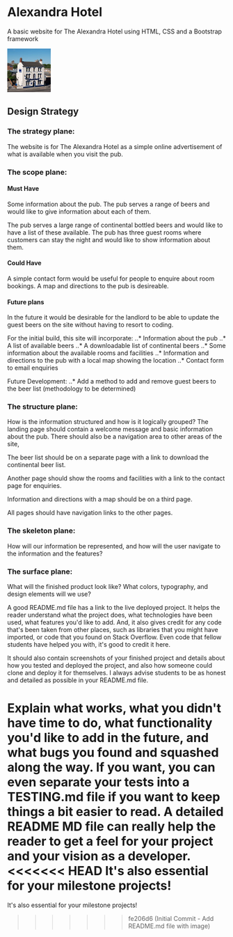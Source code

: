 # Alexandra Hotel
A basic website for The Alexandra Hotel using HTML, CSS and a Bootstrap framework

![Alexandra Hotel](/assets/img/alexandra-outside.jpg "Alexandra Hotel Exterior")

## Design Strategy

### The strategy plane:
The website is for The Alexandra Hotel as a simple online advertisement of what is available when you visit the pub.

### The scope plane:

#### Must Have
Some information about the pub.
The pub serves a range of beers and would like to give information about each of them.

The pub serves a large range of continental bottled beers and would like to have a list of these available.
The pub has three guest rooms where customers can stay the night and would like to show information about them.

#### Could Have
A simple contact form would be useful for people to enquire about room bookings.
A map and directions to the pub is desireable.

#### Future plans
In the future it would be desirable for the landlord to be able to update the guest beers on the site without having to resort to coding.

For the initial build, this site will incorporate:
..* Information about the pub
..* A list of available beers
..* A downloadable list of continental beers
..* Some information about the available rooms and facilities
..* Information and directions to the pub with a local map showing the location
..* Contact form to email enquiries

Future Development:
..* Add a method to add and remove guest beers to the beer list (methodology to be determined)


### The structure plane:
How is the information structured and how is it logically grouped?
The landing page should contain a welcome message and basic information about the pub. There should also be a navigation area to other areas of the site,

The beer list should be on a separate page with a link to download the continental beer list.

Another page should show the rooms and facilities with a link to the contact page for enquiries.

Information and directions with a map should be on a third page.

All pages should have navigation links to the other pages.


### The skeleton plane:
How will our information be represented, and how will the user navigate to the information and the features?

### The surface plane:
What will the finished product look like?
What colors, typography, and design elements will we use?


A good README.md file has a link to the live deployed project.
It helps the reader understand what the project does, what technologies have been used, what
features you'd like to add. And, it also gives credit for any code that's been
taken from other places, such as libraries that you might have imported,
or code that you found on Stack Overflow. Even code that fellow students have
helped you with, it's good to credit it here.

It should also contain screenshots of your finished project and details about
how you tested and deployed the project, and also how someone could clone and
deploy it for themselves. 
I always advise students to be as honest and detailed as possible in your README.md file. 

Explain what works, what you didn't have time to do, what functionality you'd like to add in the
future, and what bugs you found and squashed along the way.
If you want, you can even separate your tests into a TESTING.md file if you
want to keep things a bit easier to read. A detailed README MD file can really
help the reader to get a feel for your project and your vision as a developer.
<<<<<<< HEAD
It's also essential for your milestone projects!
=======
It's also essential for your milestone projects!
>>>>>>> fe206d6 (Initial Commit - Add README.md file with image)
